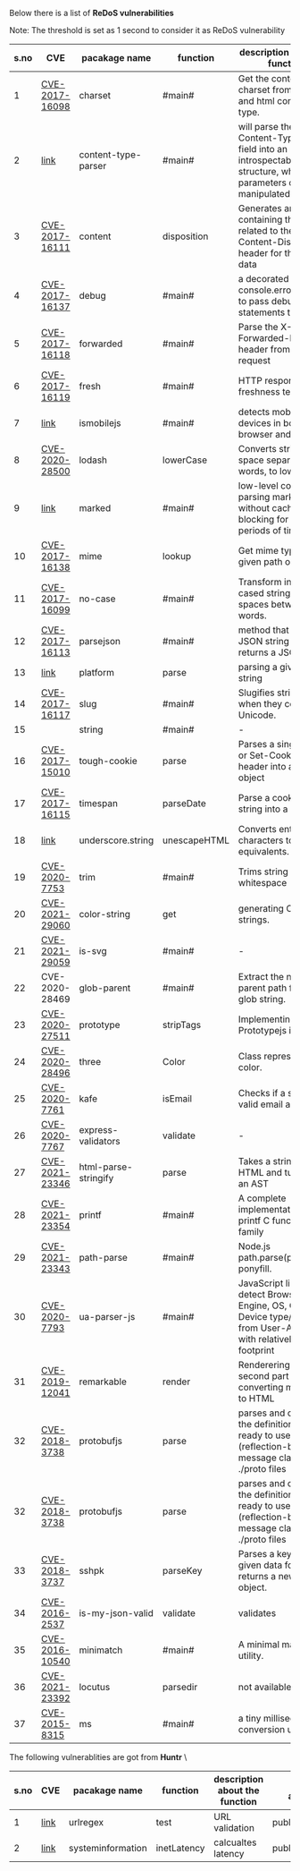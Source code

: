 Below there is a list of **ReDoS vulnerabilities**

Note: The threshold is set as 1 second to consider it as ReDoS vulnerability

| s.no | CVE                                                                             | pacakage name       | function     | description about the function                                                                                       | Exploit availability |
| ---- | ------------------------------------------------------------------------------- | ------------------- | ------------ | -------------------------------------------------------------------------------------------------------------------- | -------------------- |
| 1    | [CVE-2017-16098](https://cve.mitre.org/cgi-bin/cvename.cgi?name=CVE-2017-16098) | charset             | #main#       | Get the content charset from header and html content-type.                                                           | public               |
| 2    | [link](https://snyk.io/vuln/npm:content-type-parser:20170905)                   | content-type-parser | #main#       | will parse the Content-Type header field into an introspectable data structure, whose parameters can be manipulated: | public               |
| 3    | [CVE-2017-16111](https://cve.mitre.org/cgi-bin/cvename.cgi?name=CVE-2017-16111) | content             | disposition  | Generates an object containing the details related to the Content-Disposition header for the form-data               | public               |
| 4    | [CVE-2017-16137](https://cve.mitre.org/cgi-bin/cvename.cgi?name=CVE-2017-16137) | debug               | #main#       | a decorated version of console.error for you to pass debug statements to                                             | public               |
| 5    | [CVE-2017-16118](https://cve.mitre.org/cgi-bin/cvename.cgi?name=CVE-2017-16118) | forwarded           | #main#       | Parse the X-Forwarded-For header from the request                                                                    | public               |
| 6    | [CVE-2017-16119](https://cve.mitre.org/cgi-bin/cvename.cgi?name=CVE-2017-16119) | fresh               | #main#       | HTTP response freshness testing                                                                                      | public               |
| 7    | [link](https://snyk.io/vuln/SNYK-JS-ISMOBILEJS-72624)                           | ismobilejs          | #main#       | detects mobile devices in both the browser and NodeJS                                                                | public               |
| 8    | [CVE-2020-28500](https://cve.mitre.org/cgi-bin/cvename.cgi?name=CVE-2020-28500) | lodash              | lowerCase    | Converts string, as space separated words, to lower case.<br>                                                        | public               |
| 9    | [link](https://snyk.io/vuln/SNYK-JS-MARKED-174116)                              | marked              | #main#       | low-level compiler for parsing markdown without caching or blocking for long periods of time                         | public               |
| 10   | [CVE-2017-16138](https://cve.mitre.org/cgi-bin/cvename.cgi?name=CVE-2017-16138) | mime                | lookup       | Get mime type for the given path or extensio                                                                         | public               |
| 11   | [CVE-2017-16099](https://cve.mitre.org/cgi-bin/cvename.cgi?name=CVE-2017-16099) | no-case             | #main#       | Transform into a lower cased string with spaces between words.                                                       | public               |
| 12   | [CVE-2017-16113](https://cve.mitre.org/cgi-bin/cvename.cgi?name=CVE-2017-16113) | parsejson           | #main#       | method that parses a JSON string and returns a JSON object                                                           | public               |
| 13   | [link](https://snyk.io/vuln/npm:platform.js:20170907)                           | platform            | parse        | parsing a given UA string                                                                                            | public               |
| 14   | [CVE-2017-16117](https://cve.mitre.org/cgi-bin/cvename.cgi?name=CVE-2017-16117) | slug                | #main#       | Slugifies strings, even when they contain Unicode.                                                                   | public               |
| 15   |                                                                                 | string              | #main#       | \-                                                                                                                   | public               |
| 16   | [CVE-2017-15010](https://cve.mitre.org/cgi-bin/cvename.cgi?name=CVE-2017-15010) | tough-cookie        | parse        | Parses a single Cookie or Set-Cookie HTTP header into a Cookie object                                                | public               |
| 17   | [CVE-2017-16115](https://cve.mitre.org/cgi-bin/cvename.cgi?name=CVE-2017-16115) | timespan            | parseDate    | Parse a cookie date string into a Date                                                                               | public               |
| 18   | [link](https://snyk.io/vuln/npm:underscore.string:20170908)                     | underscore.string   | unescapeHTML | Converts entity characters to HTML equivalents.                                                                      | public               |
| 19 | [CVE-2020-7753](https://cve.mitre.org/cgi-bin/cvename.cgi?name=CVE-2020-7753)   | trim                 | #main#    | Trims string whitespace                                                                                                           | public             |
| 20 | [CVE-2021-29060](https://cve.mitre.org/cgi-bin/cvename.cgi?name=CVE-2021-29060) | color-string         | get       | generating CSS color strings.                                                                                                     | public             |
| 21 | [CVE-2021-29059](https://cve.mitre.org/cgi-bin/cvename.cgi?name=CVE-2021-29059) | is-svg               | #main#    | \-                                                                                                                                | problematic        |
| 22 | CVE-2020-28469                                                                  | glob-parent          | #main#    | Extract the non-magic parent path from a glob string.                                                                             | public             |
| 23 | [CVE-2020-27511](https://cve.mitre.org/cgi-bin/cvename.cgi?name=CVE-2020-27511) | prototype            | stripTags | Implementing Prototypejs in Node.js                                                                                               | public             |
| 24 | [CVE-2020-28496](https://cve.mitre.org/cgi-bin/cvename.cgi?name=CVE-2020-28496) | three                | Color     | Class representing a color.                                                                                                       | public             |
| 25 | [CVE-2020-7761](https://cve.mitre.org/cgi-bin/cvename.cgi?name=CVE-2020-7761)   | kafe                 | isEmail   | Checks if a string is a valid email address.                                                                                      | public/problematic |
| 26 | [CVE-2020-7767](https://cve.mitre.org/cgi-bin/cvename.cgi?name=CVE-2020-7767)   | express-validators   | validate  | \-                                                                                                                                | public             |
| 27 | [CVE-2021-23346](https://cve.mitre.org/cgi-bin/cvename.cgi?name=CVE-2021-23346) | html-parse-stringify | parse     | Takes a string of HTML and turns it into an AST                                                                                   | public             |
| 28 | [CVE-2021-23354](https://cve.mitre.org/cgi-bin/cvename.cgi?name=CVE-2021-23354) | printf               | #main#    | A complete implementation of the printf C functions family                                                                        | public             |
| 29 | [CVE-2021-23343](https://cve.mitre.org/cgi-bin/cvename.cgi?name=CVE-2021-23343) | path-parse           | #main#    | Node.js path.parse(pathString) ponyfill.                                                                                          | public             |
| 30 | [CVE-2020-7793](https://cve.mitre.org/cgi-bin/cvename.cgi?name=CVE-2020-7793)   | ua-parser-js         | #main#    | JavaScript library to detect Browser, Engine, OS, CPU, and Device type/model from User-Agent data with relatively small footprint | public             |
| 31 | [CVE-2019-12041](https://cve.mitre.org/cgi-bin/cvename.cgi?name=CVE-2019-12041) | remarkable           | render    | Renderering is the second part of converting markdown to HTML                                                                     | public             |
| 32 | [CVE-2018-3738](https://cve.mitre.org/cgi-bin/cvename.cgi?name=CVE-2018-3738)   | protobufjs           | parse     | parses and compiles the definitions to ready to use (reflection-based) message classes:of ./proto files                           | public/problematic |
| 32 | [CVE-2018-3738](https://cve.mitre.org/cgi-bin/cvename.cgi?name=CVE-2018-3738)   | protobufjs       | parse    | parses and compiles the definitions to ready to use (reflection-based) message classes:of ./proto files | public/problematic |
| 33 | [CVE-2018-3737](https://cve.mitre.org/cgi-bin/cvename.cgi?name=CVE-2018-3737)   | sshpk            | parseKey | Parses a key from a given data format and returns a new Key object.                                     | public/problematic |
| 34 | [CVE-2016-2537](https://cve.mitre.org/cgi-bin/cvename.cgi?name=CVE-2016-2537)   | is-my-json-valid | validate | validates                                                                                               | public             |
| 35 | [CVE-2016-10540](https://cve.mitre.org/cgi-bin/cvename.cgi?name=CVE-2016-10540) | minimatch        | #main#   | A minimal matching utility.                                                                             | public             |
| 36 | [CVE-2021-23392](https://cve.mitre.org/cgi-bin/cvename.cgi?name=CVE-2021-23392) | locutus          | parsedir | not available                                                                                           | public             |
| 37 | [CVE-2015-8315](https://cve.mitre.org/cgi-bin/cvename.cgi?name=CVE-2015-8315)   | ms               | #main#   | a tiny millisecond conversion utility.                                                                  | problematic        |


The following vulnerablities are got from  **Huntr** \

| s.no | CVE                                                         | pacakage name     | function    | description about the function | Exploit availability |
| ---- | ----------------------------------------------------------- | ----------------- | ----------- | ------------------------------ | -------------------- |
| 1    | [link](https://github.com/nescalante/urlregex/issues/6)     | urlregex          | test        | URL validation                 | public               |
| 2    | [link](https://huntr.dev/bounties/1-npm-systeminformation/) | systeminformation | inetLatency | calcualtes latency             | public/probelmatic   |